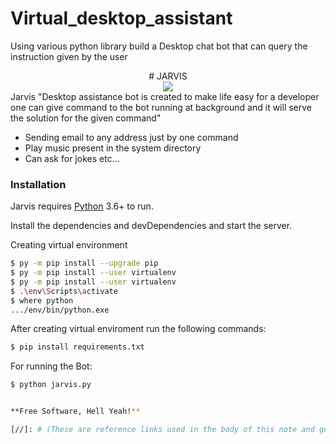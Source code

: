 # Virtual_desktop_assistant
Using various python library build a Desktop chat bot that can query the instruction given by the user
<div align="center">
# JARVIS
</div>

<div align="center">
<img src="https://images.unsplash.com/photo-1579566346927-c68383817a25?crop=entropy&cs=tinysrgb&fit=crop&fm=jpg&h=180&ixid=eyJhcHBfaWQiOjF9&ixlib=rb-1.2.1&q=80&w=180" >
</div

Jarvis "Desktop assistance bot is created to make life easy for a developer one can give command to the bot running at background and it will serve the solution for the given command"

  - Sending email to any address just by one command
  - Play music present in the system directory 
  - Can ask for jokes etc...

### Installation

Jarvis requires [Python](https://www.python.org/) 3.6+ to run.

Install the dependencies and devDependencies and start the server.

Creating virtual environment
```sh
$ py -m pip install --upgrade pip
$ py -m pip install --user virtualenv
$ py -m pip install --user virtualenv
$ .\env\Scripts\activate
$ where python
.../env/bin/python.exe
```
After creating virtual enviroment run the following commands:

```sh
$ pip install requirements.txt
```
For running the Bot:
```sh
$ python jarvis.py


**Free Software, Hell Yeah!**

[//]: # (These are reference links used in the body of this note and get stripped out when the markdown processor does its job. There is no need to format nicely because it shouldn't be seen. Thanks SO - http://stackoverflow.com/questions/4823468/store-comments-in-markdown-syntax)
